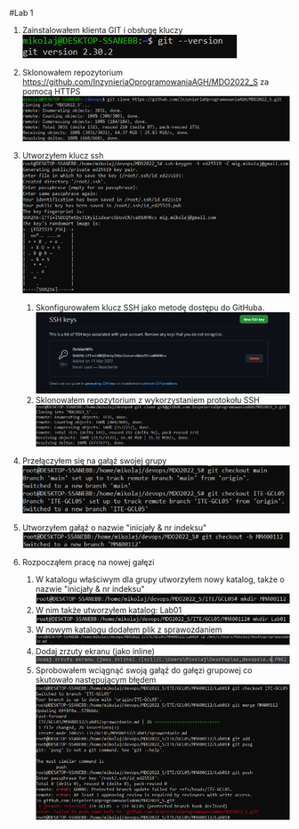 #Lab 1

1. Zainstalowałem klienta GIT i obsługę kluczy ![#1](./screenshots/1.PNG)
    
2. Sklonowałem repozytorium https://github.com/InzynieriaOprogramowaniaAGH/MDO2022_S za pomocą HTTPS ![#2](./screenshots/2.PNG)
    
3. Utworzyłem klucz ssh
    ![#3](./screenshots/3.1.PNG)
   1. Skonfigurowałem klucz SSH jako metodę dostępu do GitHuba. ![#4](./screenshots/3.2.PNG)
   2. Sklonowałem repozytorium z wykorzystaniem protokołu SSH ![#5](./screenshots/3.3.PNG)

4. Przełączyłem się na gałąź swojej grupy ![#6](./screenshots/4.PNG)

5. Utworzyłem gałąź o nazwie "inicjały & nr indeksu" ![#7](./screenshots/5.PNG)

6. Rozpocząłem pracę na nowej gałęzi
   1. W katalogu właściwym dla grupy utworzyłem nowy katalog, także o nazwie "inicjały & nr indeksu" ![#8](./screenshots/6.1.PNG)
   2. W nim także utworzyłem katalog: Lab01 ![#9](./screenshots/6.2.PNG)
   3. W nowym katalogu dodałem plik z sprawozdaniem ![#10](./screenshots/6.3.PNG)
   4. Dodaj zrzuty ekranu (jako inline) ![#11](./screenshots/6.4.PNG)
   5. Sprobowałem wciągnąć swoją gałąź do gałęzi grupowej co skutowało następującym błędem ![#11](./screenshots/6.6.PNG)
        
        
    
   

    